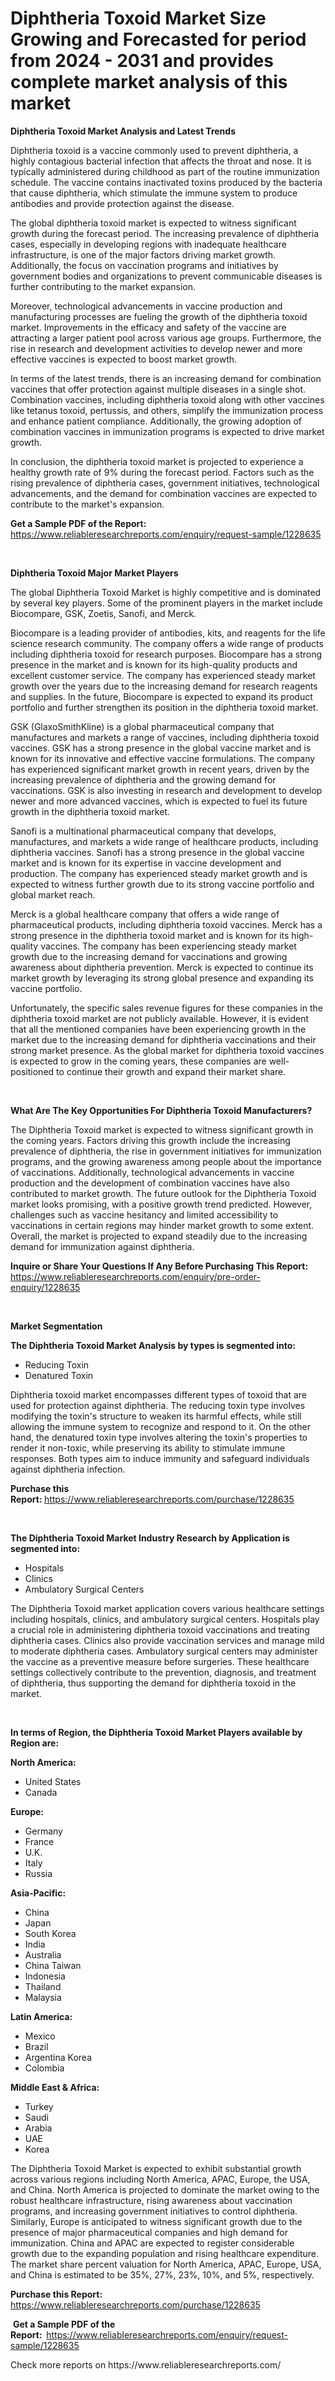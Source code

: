 <p><h1>Diphtheria Toxoid Market Size Growing and Forecasted for period from 2024 - 2031 and provides complete market analysis of this market</h1></p><p><strong>Diphtheria Toxoid Market Analysis and Latest Trends</strong></p>
<p><p>Diphtheria toxoid is a vaccine commonly used to prevent diphtheria, a highly contagious bacterial infection that affects the throat and nose. It is typically administered during childhood as part of the routine immunization schedule. The vaccine contains inactivated toxins produced by the bacteria that cause diphtheria, which stimulate the immune system to produce antibodies and provide protection against the disease.</p><p>The global diphtheria toxoid market is expected to witness significant growth during the forecast period. The increasing prevalence of diphtheria cases, especially in developing regions with inadequate healthcare infrastructure, is one of the major factors driving market growth. Additionally, the focus on vaccination programs and initiatives by government bodies and organizations to prevent communicable diseases is further contributing to the market expansion.</p><p>Moreover, technological advancements in vaccine production and manufacturing processes are fueling the growth of the diphtheria toxoid market. Improvements in the efficacy and safety of the vaccine are attracting a larger patient pool across various age groups. Furthermore, the rise in research and development activities to develop newer and more effective vaccines is expected to boost market growth.</p><p>In terms of the latest trends, there is an increasing demand for combination vaccines that offer protection against multiple diseases in a single shot. Combination vaccines, including diphtheria toxoid along with other vaccines like tetanus toxoid, pertussis, and others, simplify the immunization process and enhance patient compliance. Additionally, the growing adoption of combination vaccines in immunization programs is expected to drive market growth.</p><p>In conclusion, the diphtheria toxoid market is projected to experience a healthy growth rate of 9% during the forecast period. Factors such as the rising prevalence of diphtheria cases, government initiatives, technological advancements, and the demand for combination vaccines are expected to contribute to the market's expansion.</p></p>
<p><strong>Get a Sample PDF of the Report:&nbsp;</strong> <a href="https://www.reliableresearchreports.com/enquiry/request-sample/1228635">https://www.reliableresearchreports.com/enquiry/request-sample/1228635</a></p>
<p>&nbsp;</p>
<p><strong>Diphtheria Toxoid Major Market Players</strong></p>
<p><p>The global Diphtheria Toxoid Market is highly competitive and is dominated by several key players. Some of the prominent players in the market include Biocompare, GSK, Zoetis, Sanofi, and Merck.</p><p>Biocompare is a leading provider of antibodies, kits, and reagents for the life science research community. The company offers a wide range of products including diphtheria toxoid for research purposes. Biocompare has a strong presence in the market and is known for its high-quality products and excellent customer service. The company has experienced steady market growth over the years due to the increasing demand for research reagents and supplies. In the future, Biocompare is expected to expand its product portfolio and further strengthen its position in the diphtheria toxoid market.</p><p>GSK (GlaxoSmithKline) is a global pharmaceutical company that manufactures and markets a range of vaccines, including diphtheria toxoid vaccines. GSK has a strong presence in the global vaccine market and is known for its innovative and effective vaccine formulations. The company has experienced significant market growth in recent years, driven by the increasing prevalence of diphtheria and the growing demand for vaccinations. GSK is also investing in research and development to develop newer and more advanced vaccines, which is expected to fuel its future growth in the diphtheria toxoid market.</p><p>Sanofi is a multinational pharmaceutical company that develops, manufactures, and markets a wide range of healthcare products, including diphtheria vaccines. Sanofi has a strong presence in the global vaccine market and is known for its expertise in vaccine development and production. The company has experienced steady market growth and is expected to witness further growth due to its strong vaccine portfolio and global market reach.</p><p>Merck is a global healthcare company that offers a wide range of pharmaceutical products, including diphtheria toxoid vaccines. Merck has a strong presence in the diphtheria toxoid market and is known for its high-quality vaccines. The company has been experiencing steady market growth due to the increasing demand for vaccinations and growing awareness about diphtheria prevention. Merck is expected to continue its market growth by leveraging its strong global presence and expanding its vaccine portfolio.</p><p>Unfortunately, the specific sales revenue figures for these companies in the diphtheria toxoid market are not publicly available. However, it is evident that all the mentioned companies have been experiencing growth in the market due to the increasing demand for diphtheria vaccinations and their strong market presence. As the global market for diphtheria toxoid vaccines is expected to grow in the coming years, these companies are well-positioned to continue their growth and expand their market share.</p></p>
<p>&nbsp;</p>
<p><strong>What Are The Key Opportunities For Diphtheria Toxoid Manufacturers?</strong></p>
<p><p>The Diphtheria Toxoid market is expected to witness significant growth in the coming years. Factors driving this growth include the increasing prevalence of diphtheria, the rise in government initiatives for immunization programs, and the growing awareness among people about the importance of vaccinations. Additionally, technological advancements in vaccine production and the development of combination vaccines have also contributed to market growth. The future outlook for the Diphtheria Toxoid market looks promising, with a positive growth trend predicted. However, challenges such as vaccine hesitancy and limited accessibility to vaccinations in certain regions may hinder market growth to some extent. Overall, the market is projected to expand steadily due to the increasing demand for immunization against diphtheria.</p></p>
<p><strong>Inquire or Share Your Questions If Any Before Purchasing This Report:</strong> <a href="https://www.reliableresearchreports.com/enquiry/pre-order-enquiry/1228635">https://www.reliableresearchreports.com/enquiry/pre-order-enquiry/1228635</a></p>
<p>&nbsp;</p>
<p><strong>Market Segmentation</strong></p>
<p><strong>The Diphtheria Toxoid Market Analysis by types is segmented into:</strong></p>
<p><ul><li>Reducing Toxin</li><li>Denatured Toxin</li></ul></p>
<p><p>Diphtheria toxoid market encompasses different types of toxoid that are used for protection against diphtheria. The reducing toxin type involves modifying the toxin's structure to weaken its harmful effects, while still allowing the immune system to recognize and respond to it. On the other hand, the denatured toxin type involves altering the toxin's properties to render it non-toxic, while preserving its ability to stimulate immune responses. Both types aim to induce immunity and safeguard individuals against diphtheria infection.</p></p>
<p><strong>Purchase this Report:&nbsp;</strong><a href="https://www.reliableresearchreports.com/purchase/1228635">https://www.reliableresearchreports.com/purchase/1228635</a></p>
<p>&nbsp;</p>
<p><strong>The Diphtheria Toxoid Market Industry Research by Application is segmented into:</strong></p>
<p><ul><li>Hospitals</li><li>Clinics</li><li>Ambulatory Surgical Centers</li></ul></p>
<p><p>The Diphtheria Toxoid market application covers various healthcare settings including hospitals, clinics, and ambulatory surgical centers. Hospitals play a crucial role in administering diphtheria toxoid vaccinations and treating diphtheria cases. Clinics also provide vaccination services and manage mild to moderate diphtheria cases. Ambulatory surgical centers may administer the vaccine as a preventive measure before surgeries. These healthcare settings collectively contribute to the prevention, diagnosis, and treatment of diphtheria, thus supporting the demand for diphtheria toxoid in the market.</p></p>
<p>&nbsp;</p>
<p><strong>In terms of Region, the Diphtheria Toxoid Market Players available by Region are:</strong></p>
<p>
    <p> <strong> North America: </strong>
        <ul>
            <li>United States</li>
            <li>Canada</li>
        </ul>
        </p> 
    <p> <strong> Europe: </strong>
        <ul>
            <li>Germany</li>
            <li>France</li>
            <li>U.K.</li>
            <li>Italy</li>
            <li>Russia</li>
        </ul>
        </p> 
    <p> <strong> Asia-Pacific: </strong>
        <ul>
            <li>China</li>
            <li>Japan</li>
            <li>South Korea</li>
            <li>India</li>
            <li>Australia</li>
            <li>China Taiwan</li>
            <li>Indonesia</li>
            <li>Thailand</li>
            <li>Malaysia</li>
        </ul>
        </p> 
    <p> <strong> Latin America: </strong>
        <ul>
            <li>Mexico</li>
            <li>Brazil</li>
            <li>Argentina Korea</li>
            <li>Colombia</li>
        </ul>
        </p> 
    <p> <strong> Middle East & Africa: </strong>
        <ul>
            <li>Turkey</li>
            <li>Saudi</li>
            <li>Arabia</li>
            <li>UAE</li>
            <li>Korea</li>
        </ul>
    </p>
    </p>
<p><p>The Diphtheria Toxoid Market is expected to exhibit substantial growth across various regions including North America, APAC, Europe, the USA, and China. North America is projected to dominate the market owing to the robust healthcare infrastructure, rising awareness about vaccination programs, and increasing government initiatives to control diphtheria. Similarly, Europe is anticipated to witness significant growth due to the presence of major pharmaceutical companies and high demand for immunization. China and APAC are expected to register considerable growth due to the expanding population and rising healthcare expenditure. The market share percent valuation for North America, APAC, Europe, USA, and China is estimated to be 35%, 27%, 23%, 10%, and 5%, respectively.</p></p>
<p><strong>Purchase this Report: </strong><a href="https://www.reliableresearchreports.com/purchase/1228635">https://www.reliableresearchreports.com/purchase/1228635</a></p>
<p>&nbsp;<strong>Get a Sample PDF of the Report:&nbsp;&nbsp;</strong><a href="https://www.reliableresearchreports.com/enquiry/request-sample/1228635">https://www.reliableresearchreports.com/enquiry/request-sample/1228635</a></p>
<p><strong></strong></p>
<p>Check more reports on https://www.reliableresearchreports.com/</p>